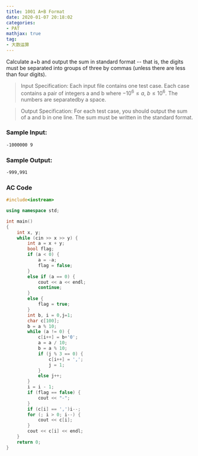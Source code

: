 ```yaml
---
title: 1001 A+B Format
date: 2020-01-07 20:18:02
categories:
- PAT
mathjax: true
tag:
- 大数运算
---
```

Calculate a+b and output the sum in standard format -- that is, the digits must be separated into groups of three by commas (unless there are less than four digits).
>Input Specification:
Each input file contains one test case. Each case contains a pair of integers a and b where $−10^6 ≤ a$, $b ≤ 10^{​6}$. The numbers are separatedby a space.

>Output Specification:
For each test case, you should output the sum of a and b in one line. The sum must be written in the standard format.

### Sample Input:
```bash
-1000000 9
```

### Sample Output:
```bash
-999,991
```
### AC Code
```c++
#include<iostream>

using namespace std;

int main()
{
	int x, y;
	while (cin >> x >> y) {
		int a = x + y;
		bool flag;
		if (a < 0) {
			a = -a;
			flag = false;
		}
		else if (a == 0) {
			cout << a << endl;
			continue;
		}
		else {
			flag = true;
		}
		int b, i = 0,j=1;
		char c[100];
		b = a % 10;
		while (a != 0) {
			c[i++] = b+'0';
			a = a / 10;
			b = a % 10;
			if (j % 3 == 0) {
				c[i++] = ',';
				j = 1;
			}
			else j++;
		}
		i = i - 1;
		if (flag == false) {
			cout << "-";
		}
		if (c[i] == ',')i--;
		for (; i > 0; i--) {
			cout << c[i];
		}
		cout << c[i] << endl;
	}
	return 0;
}
```